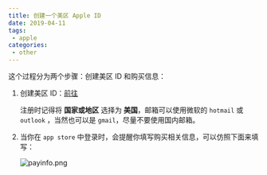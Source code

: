 ```yaml
---
title: 创建一个美区 Apple ID  
date: 2019-04-11
tags:
 - apple        
categories: 
 - other
---
```


这个过程分为两个步骤：创建美区 ID 和购买信息：

1. 创建美区 ID：[前往](https://appleid.apple.com/account#!&page=create)

    注册时记得将 **国家或地区** 选择为 **美国**，邮箱可以使用微软的 `hotmail` 或 `outlook` ，当然也可以是 `gmail`，尽量不要使用国内邮箱。

2. 当你在 `app store` 中登录时，会提醒你填写购买相关信息，可以仿照下面来填写：

    ![payinfo.png](https://upload-images.jianshu.io/upload_images/4660406-d20396500f11e010.png?imageMogr2/auto-orient/strip%7CimageView2/2/w/1240)